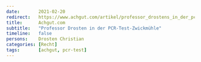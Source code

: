 ```yaml
---
date:       2021-02-20
redirect:   https://www.achgut.com/artikel/professor_drostens_in_der_pcr_test_zwickmuehle
title:      Achgut.com
subtitle:   "Professor Drosten in der PCR-Test-Zwickmühle"
timeline:   false
persons:    Drosten Christian
categories: [Recht]
tags:       [achgut, pcr-test]
---
```


